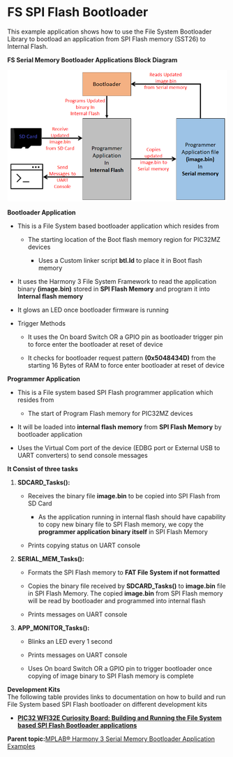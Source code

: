 # FS SPI Flash Bootloader

This example application shows how to use the File System Bootloader Library to bootload an application from SPI Flash memory \(SST26\) to Internal Flash.

**FS Serial Memory Bootloader Applications Block Diagram**

![fs_serial_mem_btl_block_diagram](GUID-81DD1F6E-ECB5-4CDD-9001-99798A630A92-low.png)

**Bootloader Application**

-   This is a File System based bootloader application which resides from

    -   The starting location of the Boot flash memory region for PIC32MZ devices

        -   Uses a Custom linker script **btl.ld** to place it in Boot flash memory

-   It uses the Harmony 3 File System Framework to read the application binary **\(image.bin\)** stored in **SPI Flash Memory** and program it into **Internal flash memory**

-   It glows an LED once bootloader firmware is running

-   Trigger Methods

    -   It uses the On board Switch OR a GPIO pin as bootloader trigger pin to force enter the bootloader at reset of device

    -   It checks for bootloader request pattern **\(0x5048434D\)** from the starting 16 Bytes of RAM to force enter bootloader at reset of device


**Programmer Application**

-   This is a File system based SPI Flash programmer application which resides from

    -   The start of Program Flash memory for PIC32MZ devices

-   It will be loaded into **internal flash memory** from **SPI Flash Memory** by bootloader application

-   Uses the Virtual Com port of the device \(EDBG port or External USB to UART converters\) to send console messages


**It Consist of three tasks**

1.  **SDCARD\_Tasks\(\):**

    -   Receives the binary file **image.bin** to be copied into SPI Flash from SD Card

        -   As the application running in internal flash should have capability to copy new binary file to SPI Flash memory, we copy the **programmer application binary itself** in SPI Flash Memory

    -   Prints copying status on UART console

2.  **SERIAL\_MEM\_Tasks\(\):**

    -   Formats the SPI Flash memory to **FAT File System if not formatted**

    -   Copies the binary file received by **SDCARD\_Tasks\(\)** to **image.bin** file in SPI Flash Memory. The copied **image.bin** from SPI Flash memory will be read by bootloader and programmed into internal flash

    -   Prints messages on UART console

3.  **APP\_MONITOR\_Tasks\(\):**

    -   Blinks an LED every 1 second

    -   Prints messages on UART console

    -   Uses On board Switch OR a GPIO pin to trigger bootloader once copying of image binary to SPI Flash memory is complete


**Development Kits**<br />The following table provides links to documentation on how to build and run File System based SPI Flash bootloader on different development kits

-   **[PIC32 WFI32E Curiosity Board: Building and Running the File System based SPI Flash Bootloader applications](GUID-CD598F6B-D962-410E-855E-3DEDBA55DCE3.md)**  


**Parent topic:**[MPLAB® Harmony 3 Serial Memory Bootloader Application Examples](GUID-47AB0512-9DCE-469D-91C9-7448A07AAAA7.md)

